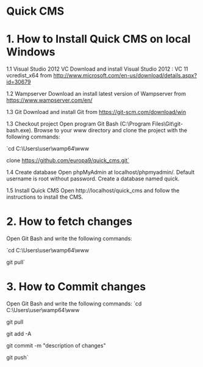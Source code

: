 # Quick CMS

# 1. How to Install Quick CMS on local Windows
1.1 Visual Studio 2012 VC
Download and install Visual Studio 2012 : VC 11 vcredist_x64 from http://www.microsoft.com/en-us/download/details.aspx?id=30679

1.2 Wampserver
Download an install latest version of Wampserver from https://www.wampserver.com/en/

1.3 Git
Download and install Git from https://git-scm.com/download/win

1.3 Checkout project
Open program Git Bash (C:\Program Files\Git\git-bash.exe). Browse to your www directory and clone the project with the following commands:

`cd C:\Users\user\wamp64\www

clone https://github.com/europa9/quick_cms.git`

1.4 Create database
Open phpMyAdmin at localhost/phpmyadmin/. Default username is root without password. Create a database named quick.

1.5 Install Quick CMS
Open http://localhost/quick_cms and follow the instructions to install the CMS.


# 2. How to fetch changes
Open Git Bash and write the following commands:

`cd C:\Users\user\wamp64\www

git pull`

# 3. How to Commit changes
Open Git Bash and write the following commands:
`cd C:\Users\user\wamp64\www

git pull

git add -A

git commit -m "description of changes"

git push`



